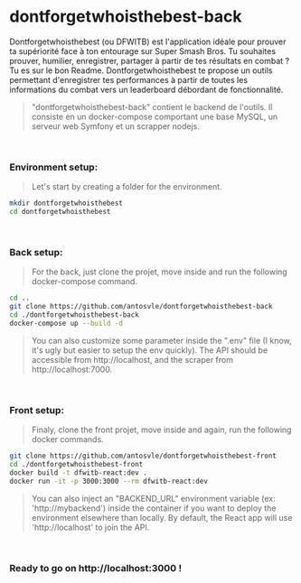 # dontforgetwhoisthebest-back
Dontforgetwhoisthebest (ou DFWITB) est l'application idéale pour prouver ta supériorité face à ton entourage sur Super Smash Bros. Tu souhaites prouver, humilier, enregistrer, partager à partir de tes résultats en combat ? Tu es sur le bon Readme. Dontforgetwhoisthebest te propose un outils permettant d'enregistrer tes performances à partir de toutes les informations du combat vers un leaderboard débordant de fonctionnalité. 
>  "dontforgetwhoisthebest-back" contient le backend de l'outils. Il consiste en un docker-compose comportant une base MySQL, un serveur web Symfony et un scrapper nodejs.

&nbsp;
### Environment setup:
> Let's start by creating a folder for the environment. 
```sh
mkdir dontforgetwhoisthebest
cd dontforgetwhoisthebest
```

&nbsp;
### Back setup:
> For the back, just clone the projet, move inside and run the following docker-compose command.
```sh
cd ..
git clone https://github.com/antosvle/dontforgetwhoisthebest-back
cd ./dontforgetwhoisthebest-back
docker-compose up --build -d
```
> You can also customize some parameter inside the ".env" file (I know, it's ugly but easier to setup the env quickly).
> The API should be accessible from http://localhost, and the scraper from http://localhost:7000.

&nbsp;
### Front setup:
> Finaly, clone the front projet, move inside and again, run the following docker commands.
```sh
git clone https://github.com/antosvle/dontforgetwhoisthebest-front
cd ./dontforgetwhoisthebest-front
docker build -t dfwitb-react:dev .
docker run -it -p 3000:3000 --rm dfwitb-react:dev
```
> You can also inject an "BACKEND_URL" environment variable (ex: 'http://mybackend') inside the container if you want to deploy the environment elsewhere than locally. By default, the React app will use 'http://localhost' to join the API. 

&nbsp;
### Ready to go on http://localhost:3000 !